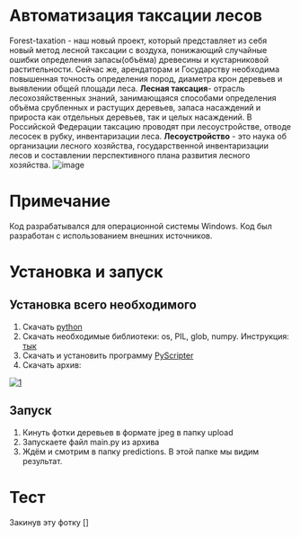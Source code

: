 # Автоматизация таксации лесов
Forest-taxation - наш новый проект, который представляет из себя новый метод лесной таксации с воздуха,
понижающий случайные ошибки определения запасы(объёма) древесины и кустарниковой растительности.
Сейчас же, арендаторам и Государству необходима повышенная точность определения пород, диаметра крон деревьев
 и выявлении общей площади леса.
 __Лесная таксация__- отрасль лесохозяйственных знаний, занимающаяся способами определения объёма срубленных
  и растущих деревьев, запаса насаждений и прироста как отдельных деревьев, так и целых насаждений.
  В Российской Федерации таксацию проводят при лесоустройстве, отводе лесосек в рубку, инвентаризации леса.
  __Лесоустройство__  - это наука об организации лесного хозяйства, государственной инвентаризации лесов
  и составлении перспективного плана развития лесного хозяйства.
  ![image](https://user-images.githubusercontent.com/43347499/197366208-1e339daf-6858-480c-88ee-b2679a221518.png)
   
# Примечание
Код разрабатывался для операционной системы Windows.
Код был разработан с использованием внешних источников.
# Установка и запуск
## Установка всего необходимого
1. Скачать [python](https://www.python.org/downloads/)
2. Скачать необходимые библиотеки: os, PIL, glob, numpy. Инструкция: [тык](https://pythonru.com/baza-znanij/ustanovka-pip-dlja-python-i-bazovye-komandy)
3. Скачать и установить программу [PyScripter](https://sourceforge.net/projects/pyscripter/files/PyScripter-v4.1/PyScripter-4.1.1-x86-Setup.exe/download?use_mirror=altushost-swe&download=&failedmirror=kumisystems.dl.sourceforge.net)
4. Скачать архив: 

<a href="https://ibb.co/jZhN1Hd"><img src="https://i.ibb.co/CsBcTWq/1.png" alt="1" border="0"></a>
## Запуск 
1. Кинуть фотки деревьев в формате jpeg в папку upload
2. Запускаете файл main.py из архива
3. Ждём и смотрим в папку predictions. В этой папке мы видим результат.
# Тест
Закинув эту фотку []

